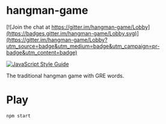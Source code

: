 # hangman-game

[![Join the chat at https://gitter.im/hangman-game/Lobby](https://badges.gitter.im/hangman-game/Lobby.svg)](https://gitter.im/hangman-game/Lobby?utm_source=badge&utm_medium=badge&utm_campaign=pr-badge&utm_content=badge)

[![JavaScript Style Guide](https://img.shields.io/badge/code%20style-standard-brightgreen.svg)](http://standardjs.com/)

The traditional hangman game with GRE words.

# Play

```javascript
npm start
```
